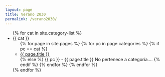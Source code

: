 ```yaml
---
layout: page
title: Verano 2030
permalink: /verano2030/
---
```



<ul>
{% for cat in site.category-list %}
    <li>
    {{ cat }}
        <ul>
    {% for page in site.pages %}
            {% for pc in page.categories %}
                {% if pc == cat %}
                <li><a href="{{ page.url }}">{{ page.title }}</a></li>
                {% else %}
               {{ pc }} - {{ page.title }} No pertenece a categoría....
                {% endif %}
            {% endfor %}
    {% endfor %} <!-- page -->
    </ul>
    </li>
{% endfor %}  <!-- cat -->
  </ul>